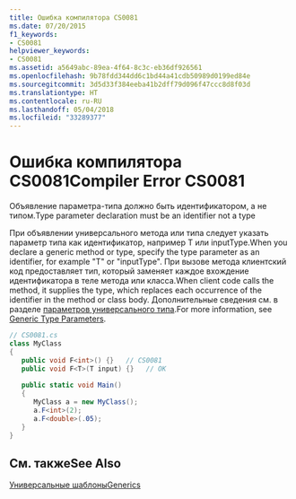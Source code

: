 ```yaml
---
title: Ошибка компилятора CS0081
ms.date: 07/20/2015
f1_keywords:
- CS0081
helpviewer_keywords:
- CS0081
ms.assetid: a5649abc-89ea-4f64-8c3c-eb36df926561
ms.openlocfilehash: 9b78fdd344dd6c1bd44a41cdb50989d0199ed84e
ms.sourcegitcommit: 3d5d33f384eeba41b2dff79d096f47ccc8d8f03d
ms.translationtype: HT
ms.contentlocale: ru-RU
ms.lasthandoff: 05/04/2018
ms.locfileid: "33289377"
---
```

# <a name="compiler-error-cs0081"></a><span data-ttu-id="b02a8-102">Ошибка компилятора CS0081</span><span class="sxs-lookup"><span data-stu-id="b02a8-102">Compiler Error CS0081</span></span>
<span data-ttu-id="b02a8-103">Объявление параметра-типа должно быть идентификатором, а не типом.</span><span class="sxs-lookup"><span data-stu-id="b02a8-103">Type parameter declaration must be an identifier not a type</span></span>  
  
 <span data-ttu-id="b02a8-104">При объявлении универсального метода или типа следует указать параметр типа как идентификатор, например Т или inputType.</span><span class="sxs-lookup"><span data-stu-id="b02a8-104">When you declare a generic method or type, specify the type parameter as an identifier, for example "T" or "inputType".</span></span> <span data-ttu-id="b02a8-105">При вызове метода клиентский код предоставляет тип, который заменяет каждое вхождение идентификатора в теле метода или класса.</span><span class="sxs-lookup"><span data-stu-id="b02a8-105">When client code calls the method, it supplies the type, which replaces each occurrence of the identifier in the method or class body.</span></span> <span data-ttu-id="b02a8-106">Дополнительные сведения см. в разделе [параметров универсального типа](../../csharp/programming-guide/generics/generic-type-parameters.md).</span><span class="sxs-lookup"><span data-stu-id="b02a8-106">For more information, see [Generic Type Parameters](../../csharp/programming-guide/generics/generic-type-parameters.md).</span></span>  
  
```csharp  
// CS0081.cs  
class MyClass  
{  
   public void F<int>() {}   // CS0081  
   public void F<T>(T input) {}   // OK  
  
   public static void Main()  
   {  
      MyClass a = new MyClass();  
      a.F<int>(2);  
      a.F<double>(.05);  
   }  
}  
```  
  
## <a name="see-also"></a><span data-ttu-id="b02a8-107">См. также</span><span class="sxs-lookup"><span data-stu-id="b02a8-107">See Also</span></span>  
 [<span data-ttu-id="b02a8-108">Универсальные шаблоны</span><span class="sxs-lookup"><span data-stu-id="b02a8-108">Generics</span></span>](../../csharp/programming-guide/generics/index.md)
